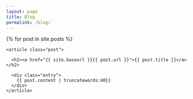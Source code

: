 ```yaml
---
layout: page
title: Blog
permalink: /blog/
---
```

<div class="posts">
  {% for post in site.posts %}
    
    <article class="post">    
      
      <h2><a href="{{ site.baseurl }}{{ post.url }}">{{ post.title }}</a></h2>

      <div class="entry">
        {{ post.content | truncatewords:40}}
      </div>
    </article>
